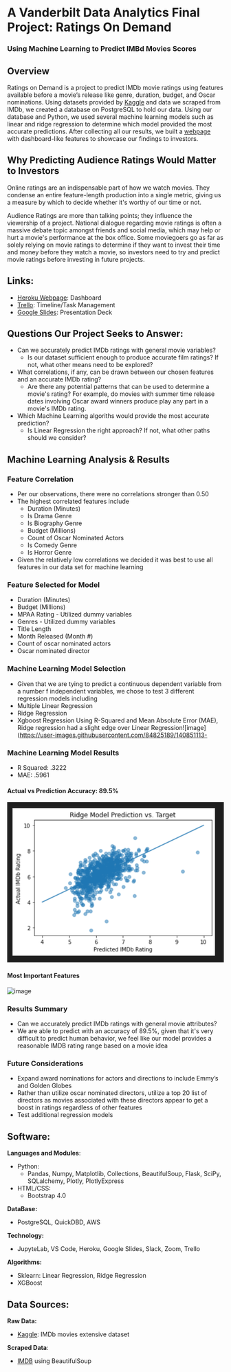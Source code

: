 # **A Vanderbilt Data Analytics Final Project:** Ratings On Demand
### Using Machine Learning to Predict IMBd Movies Scores

## Overview

Ratings on Demand is a project to predict IMDb movie ratings using features available before a movie’s release like genre, duration, budget, and Oscar nominations. Using datasets provided by [Kaggle](https://www.kaggle.com/stefanoleone992/imdb-extensive-dataset) and data we scraped from IMDb, we created a database on PostgreSQL to hold our data. Using our database and Python, we used several machine learning models such as linear and ridge regression to determine which model provided the most accurate predictions. After collecting all our results, we built a [webpage](https://ratingsondemand.herokuapp.com/) with dashboard-like features to showcase our findings to investors.

## Why Predicting Audience Ratings Would Matter to Investors

Online ratings are an indispensable part of how we watch movies. They condense an entire feature-length production into a single metric, giving us a measure by which to decide whether it's worthy of our time or not.

Audience Ratings are more than talking points; they influence the viewership of a project. National dialogue regarding movie ratings is often a massive debate topic amongst friends and social media, which may help or hurt a movie's performance at the box office. Some moviegoers go as far as solely relying on movie ratings to determine if they want to invest their time and money before they watch a movie, so investors need to try and predict movie ratings before investing in future projects. 

## **Links:**
- [Heroku Webpage](https://ratingsondemand.herokuapp.com/): Dashboard
- [Trello](https://trello.com/b/jSii2C2y/movies-on-demand): Timeline/Task Management
- [Google Slides](https://docs.google.com/presentation/d/1RqcdU3vLPqZ9CNDki9j3r28mJyeZuCQkzV43hPen5X8/edit#slide=id.gfd8f8070e1_0_106): Presentation Deck

## Questions Our Project Seeks to Answer:

* Can we accurately predict IMDb ratings with general movie variables?
  * Is our dataset sufficient enough to produce accurate film ratings? If not, what other means need to be explored?
* What correlations, if any, can be drawn between our chosen features and an accurate IMDb rating?
  * Are there any potential patterns that can be used to determine a movie's rating? For example, do movies with summer time release dates involving Oscar award winners produce play any part in a movie's IMDb rating. 
* Which Machine Learning algoriths would provide the most accurate prediction?
  * Is Linear Regression the right approach? If not, what other paths should we consider?

## Machine Learning Analysis & Results

### Feature Correlation
 - Per our observations, there were no correlations stronger than 0.50
 - The highest correlated features include
   - Duration (Minutes)
   - Is Drama Genre
   - Is Biography Genre
   - Budget (Millions)
   - Count of Oscar Nominated Actors
   - Is Comedy Genre
   - Is Horror Genre
 - Given the relatively low correlations we decided it was best to use all features in our data set for machine learning

### Feature Selected for Model
- Duration (Minutes)
- Budget (Millions)
- MPAA Rating - Utilized dummy variables
- Genres - Utilized dummy variables
- Title Length
- Month Released (Month #)
- Count of oscar nominated actors
- Oscar nominated director


### Machine Learning Model Selection
- Given that we are tying to predict a continuous dependent variable from a number f independent variables, we chose to test 3 different regression models including
 - Multiple Linear Regression
 - Ridge Regression
 - Xgboost Regression
Using R-Squared and Mean Absolute Error (MAE), Ridge regression had a slight edge over Linear Regression![image](https://user-images.githubusercontent.com/84825189/140851113-

### Machine Learning Model Results
- R Squared: .3222
- MAE: .5961


#### Actual vs Prediction Accuracy: 89.5%
 
![image](https://github.com/danielbrock4/Ratings_On_Demand/blob/read_me_updates/Images/Prediction_vs_Target_Plot.png)

#### Most Important Features

![image](https://user-images.githubusercontent.com/84825189/140852622-5bc85834-e3a8-4000-94b6-e8daac6325d0.png)

### Results Summary

- Can we accurately predict IMDb ratings with general movie attributes?
 - We are able to predict with an accuracy of 89.5%, given that it's very difficult to predict human behavior, we feel like our model provides a reasonable IMDB rating range based on a movie idea 
 

### Future Considerations

- Expand award nominations for actors and directions to include Emmy’s and Golden Globes
- Rather than utilize oscar nominated directors, utilize a top 20 list of directors as movies associated with these directors appear to get a boost in ratings regardless of other features
- Test additional regression models


## **Software:** 
**Languages and Modules**:
 - Python: 
   - Pandas, Numpy, Matplotlib, Collections, BeautifulSoup, Flask, SciPy, SQLalchemy, Plotly, PlotlyExpress
 - HTML/CSS: 
   - Bootstrap 4.0

**DataBase:** 
- PostgreSQL, QuickDBD, AWS

**Technology:** 
- JupyteLab, VS Code, Heroku, Google Slides, Slack, Zoom, Trello

**Algorithms:** 
 - Sklearn: Linear Regression, Ridge Regression
 - XGBoost

## **Data Sources:**

**Raw Data:** 
- [Kaggle](https://www.kaggle.com/stefanoleone992/imdb-extensive-dataset): IMDb movies extensive dataset

**Scraped Data**: 
- [IMDB](https://www.imdb.com/) using BeautifulSoup


